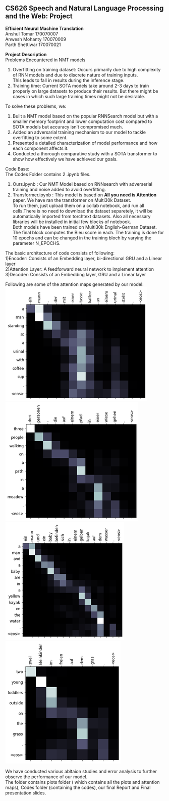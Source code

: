 ## CS626 Speech and Natural Language Processing and the Web: Project
**Efficient Neural Machine Translation**  
Anshul Tomar 170070007  
Anwesh Mohanty 170070009  
Parth Shettiwar 170070021  

**Project Description**  
Problems Encountered in NMT models    
1. Overfitting on training dataset: Occurs primarily due to high complexity of RNN models and due to discrete nature of training inputs.  
This leads to fall in results during the inference stage.  
2. Training time: Current SOTA models  take around 2-3 days to train properly on large datasets to produce their results. But there might be cases in which such large training times might not be desirable.  

To solve these problems, we:
1. Built a NMT model based on the popular RNNSearch model but with a smaller memory footprint and lower computation cost compared to SOTA models but accuracy isn’t compromised much.
2. Added an adversarial training mechanism to our model to tackle overfitting to some extent.
3. Presented a detailed characterization of model performance and how each component affects it.
4. Conducted a thorough comparative study with a SOTA transformer to show how effectively we have achieved our goals.  
  
Code Base:    
The Codes Folder contains 2 .ipynb files.  
1. Ours.ipynb  : Our NMT Model based on RNNsearch with adverserial training and noise added to avoid overfitting.  
2. Transformer.ipynb  : This model is based on **All you need is Attention** paper. We have ran the transformer on Multi30k Dataset.  
To run them, just upload them on a collab notebook, and run all cells.There is no need to download the dataset separetely, it will be automatically imported from torchtext datasets. Also all necessary libraries will be installed  in initial few blocks of notebook.       
Both models have been trained on Multi30k English-German Dataset. The final block computes the Bleu score in each. The training is done for 10 epochs and can be changed in the training bloch by varying the parameter N_EPOCHS.

The basic architecture of code consists of following:    
1)Encoder: Consists of an Embedding layer, bi-directional GRU and a Linear layer     
2)Attention Layer: A feedforward neural network to implement attention  
3)Decoder: Consists of an Embedding layer, GRU and a Linear layer   

Following are some of the attention maps generated by our model:  
![plots](./plots/Attention_map1.png)
![plots](./plots/Attention_map2.png)
![plots](./plots/Attention_map3.png)
![plots](./plots/Attention_map4.png)  

We have conducted various abltaion studies and error analysis to further observe the performance of our model.  
The folder contains plots folder ( which contains all the plots and attention maps), Codes folder (containing the codes), our final Report and Final presentation slides.  





 
